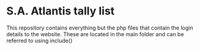 # S.A. Atlantis tally list

This repository contains everything but the php files that contain the login details to the website. These are located in the main folder and can be referred to using include()
